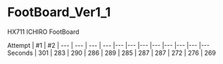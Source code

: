 # FootBoard_Ver1_1
HX711 ICHIRO FootBoard 

Attempt | #1 | #2 |
--- | --- | --- | --- |--- |--- |--- |--- |--- |--- |--- |---
Seconds | 301 | 283 | 290 | 286 | 289 | 285 | 287 | 287 | 272 | 276 | 269
